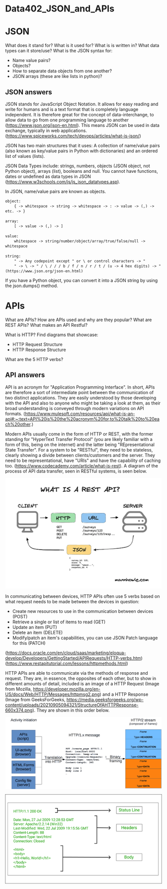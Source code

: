 # Data402_JSON_and_APIs

# JSON
 
What does it stand for?
What is it used for?
What is is written in?
What data types can it store/use?
What is the JSON syntax for:
 
- Name value pairs?
- Objects?
- How to separate data objects from one another?
- JSON arrays (these are like lists in python)?


## JSON answers

JSON stands for JavaScript Object Notation. It allows for easy reading and write for humans and is a text format that is completely language independent. It is therefore great for the concept of data-interchange, to allow data to go from one programming language to another (https://www.json.org/json-en.html). This means JSON can be used in data exchange, typically in web applications. (https://www.spiceworks.com/tech/devops/articles/what-is-json/)

JSON has two main structures that it uses: A collection of name/value pairs (also known as key/value pairs in Python with dictionaries) and an ordered list of values (lists).

    
JSON Data Types include: strings, numbers, objects (JSON object, not Python object), arrays (list), booleans and null. You cannot have functions, dates or undefined as data types in JSON (https://www.w3schools.com/js/js_json_datatypes.asp).

In JSON, name/value pairs are known as objects.

    object:
        { -> whitespace -> string -> whitespace -> : -> value -> (,) -> etc. -> }

    array:
        [ -> value -> (,) -> ]

    value:
        whitespace -> string/number/object/array/true/false/null -> whitespace

    string:
        " -> Any codepoint except " or \ or control characters -> "
        " -> \ -> " / \ / / / b / f / n / r / t / (u -> 4 hex digits) -> " (https://www.json.org/json-en.html)


If you have a Python object, you can convert it into a JSON string by using the json.dumps() method.


# APIs
What are APIs?
How are APIs used and why are they popular?
What are REST APIs? What makes an API Restful?
 
What is HTTP?
Find diagrams that showcase:
 
- HTTP Request Structure
- HTTP Response Structure
 
What are the 5 HTTP verbs?


## API answers

API is an acronym for "Application Programming Interface". In short, APIs are therefore a sort of intermediate point between the communication of two distinct applications. They are easily understood by those developing with the API and also to anyone who might be taking a look at them, as their broad understanding is conveyed through modern variations on API formats. (https://www.mulesoft.com/resources/api/what-is-an-api#:~:text=API%20is%20the%20acronym%20for,to%20talk%20to%20each%20other.)


Modern APIs usually come in the form of HTTP or REST, with the former standing for "HyperText Transfer Protocol" (you are likely familiar with a form of this, being on the internet) and the latter being "REpresentational State Transfer". For a system to be "RESTful", they need to be stateless, clearly showing a divide between clients/customers and the server. They need to be representational, have "URIs" and have the capability of caching too. (https://www.codecademy.com/article/what-is-rest). A diagram of the process of API data transfer, seen in RESTful systems, is seen below.

![image](REST_APIs.webp "Data Transfer Diagram")

In communicating between devices, HTTP APIs often use 5 verbs based on what request needs to be made between the devices in question:

- Create new resources to use in the communication between devices (POST)
- Retrieve a single or list of items to read (GET)
- Update an item (PUT)
- Delete an item (DELETE)
- Modify/patch an item's capabilities, you can use JSON Patch language for this (PATCH)

(https://docs.oracle.com/en/cloud/saas/marketing/eloqua-develop/Developers/GettingStarted/APIRequests/HTTP-verbs.htm)
(https://www.restapitutorial.com/lessons/httpmethods.html)

HTTP APIs are able to communicate via the methods of response and request. They are, in essence, the opposites of each other, but to show in different amounts of detail, included is an image of a HTTP Request (Image from Mozilla, https://developer.mozilla.org/en-US/docs/Web/HTTP/Messages/httpmsg2.png) and a HTTP Response (Image from GeeksForGeeks, https://media.geeksforgeeks.org/wp-content/uploads/20210905094321/StructureOfAHTTPResponse-660x374.png). They are shown in this order below.

![image](HTTP_request.png "HTTP Request Structure")

![image](HTTP_response.png "HTTP Response Structure")
